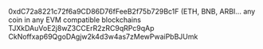 0xdC72a8221c72f6a9CD86D76fFeeB2f75b729Bc1F (ETH, BNB, ARBI... any coin in any EVM compatible blockchains
TJXkDAuVoE2j8wZ3CCErR2zRC9qRPc9qAp
CkNoffxap69QgoDAgjw2k4d3w4as7zMewPwaiPbBJUmk
